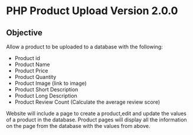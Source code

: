 # PHP Product Upload Version 2.0.0

## Objective

Allow a product to be uploaded to a database with the following:

- Product id
- Product Name
- Product Price
- Product Quantity
- Product Image (link to image)
- Product Short Description
- Product Long Description
- Product Review Count (Calculate the average review score)


Website will include a page to create a product,edit and update the values of a product in the database. Product pages will display all the information on the page from the database with the values from above.